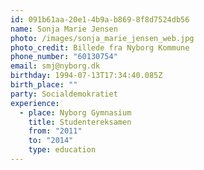 ```yaml
---
id: 091b61aa-20e1-4b9a-b869-8f8d7524db56
name: Sonja Marie Jensen
photo: /images/sonja_marie_jensen_web.jpg
photo_credit: Billede fra Nyborg Kommune
phone_number: "60130754"
email: smj@nyborg.dk
birthday: 1994-07-13T17:34:40.085Z
birth_place: ""
party: Socialdemokratiet
experience:
  - place: Nyborg Gymnasium
    title: Studentereksamen
    from: "2011"
    to: "2014"
    type: education
---
```

